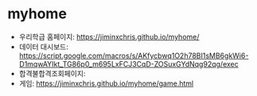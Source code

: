 # myhome

- 우리학급 홈페이지: https://jiminxchris.github.io/myhome/
- 데이터 대시보드: https://script.google.com/macros/s/AKfycbwq1O2h78BI1sMB6gkWi6-D1mqwAYIkt_TG86p0_m695LxFCJ3CqD-ZOSuxGYdNqg92qg/exec
- 합격불합격조회페이지:
- 게임: https://jiminxchris.github.io/myhome/game.html
